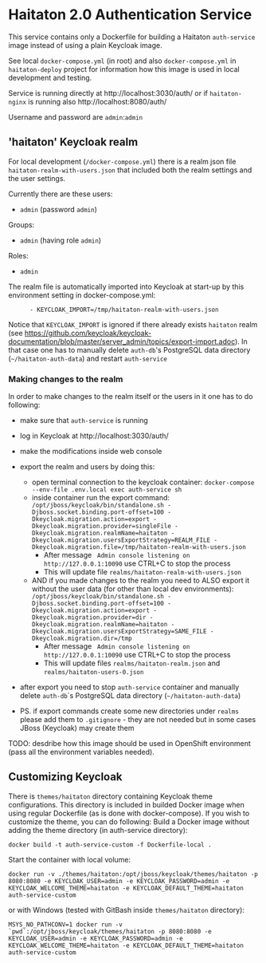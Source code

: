 # Haitaton 2.0 Authentication Service

This service contains only a Dockerfile for building a Haitaton `auth-service` image instead of using a plain Keycloak image.

See local `docker-compose.yml` (in root) and also `docker-compose.yml` in `haitaton-deploy` project for information how this image is used in local development and testing.

Service is running directly at http://localhost:3030/auth/ or if `haitaton-nginx` is running also http://localhost:8080/auth/

Username and password are `admin`:`admin` 

## 'haitaton' Keycloak realm
For local development (`/docker-compose.yml`) there is a realm json file `haitaton-realm-with-users.json` that included both the realm settings and the user settings.

Currently there are these users:
* `admin` (password `admin`)

Groups:
* `admin` (having role `admin`)

Roles:
* `admin`

The realm file is automatically imported into Keycloak at start-up by this environment setting in docker-compose.yml:
```
      - KEYCLOAK_IMPORT=/tmp/haitaton-realm-with-users.json
```
Notice that `KEYCLOAK_IMPORT` is ignored if there already exists `haitaton` realm (see https://github.com/keycloak/keycloak-documentation/blob/master/server_admin/topics/export-import.adoc). 
In that case one has to manually delete `auth-db`'s PostgreSQL data directory (`~/haitaton-auth-data`) and restart `auth-service`

### Making changes to the realm
In order to make changes to the realm itself or the users in it one has to do following:
* make sure that `auth-service` is running
* log in Keycloak at http://localhost:3030/auth/
* make the modifications inside web console
* export the realm and users by doing this:
  * open terminal connection to the keycloak container: `docker-compose --env-file .env.local exec auth-service sh`
  * inside container run the export command:  `/opt/jboss/keycloak/bin/standalone.sh -Djboss.socket.binding.port-offset=100 -Dkeycloak.migration.action=export -Dkeycloak.migration.provider=singleFile -Dkeycloak.migration.realmName=haitaton -Dkeycloak.migration.usersExportStrategy=REALM_FILE -Dkeycloak.migration.file=/tmp/haitaton-realm-with-users.json`
    - After message ` Admin console listening on http://127.0.0.1:10090` use CTRL+C to stop the process
    - This will update file `realms/haitaton-realm-with-users.json`
  * AND if you made changes to the realm you need to ALSO export it without the user data (for other than local dev environments): `/opt/jboss/keycloak/bin/standalone.sh -Djboss.socket.binding.port-offset=100 -Dkeycloak.migration.action=export -Dkeycloak.migration.provider=dir -Dkeycloak.migration.realmName=haitaton -Dkeycloak.migration.usersExportStrategy=SAME_FILE -Dkeycloak.migration.dir=/tmp`
    - After message ` Admin console listening on http://127.0.0.1:10090` use CTRL+C to stop the process
    - This will update files `realms/haitaton-realm.json` and `realms/haitaton-users-0.json`

* after export you need to stop `auth-service` container and manually delete `auth-db`´s PostgreSQL data directory (`~/haitaton-auth-data`)
* PS. if export commands create some new directories under `realms` please add them to `.gitignore` - they are not needed but in some cases JBoss (Keycloak) may create them


TODO: desdribe how this image should be used in OpenShift environment (pass all the environment variables needed).

## Customizing Keycloak
There is `themes/haitaton` directory containing Keycloak theme configurations. This directory is included in builded Docker image when using regular Dockerfile (as is done with docker-compose).
If you wish to customize the theme, you can do following:
Build a Docker image without adding the theme directory (in auth-service directory):
```shell
docker build -t auth-service-custom -f Dockerfile-local .
```
Start the container with local volume:
```shell
docker run -v ./themes/haitaton:/opt/jboss/keycloak/themes/haitaton -p 8080:8080 -e KEYCLOAK_USER=admin -e KEYCLOAK_PASSWORD=admin -e KEYCLOAK_WELCOME_THEME=haitaton -e KEYCLOAK_DEFAULT_THEME=haitaton auth-service-custom
```
or with Windows (tested with GitBash inside `themes/haitaton` directory):
```shell
MSYS_NO_PATHCONV=1 docker run -v `pwd`:/opt/jboss/keycloak/themes/haitaton -p 8080:8080 -e KEYCLOAK_USER=admin -e KEYCLOAK_PASSWORD=admin -e KEYCLOAK_WELCOME_THEME=haitaton -e KEYCLOAK_DEFAULT_THEME=haitaton auth-service-custom
```
